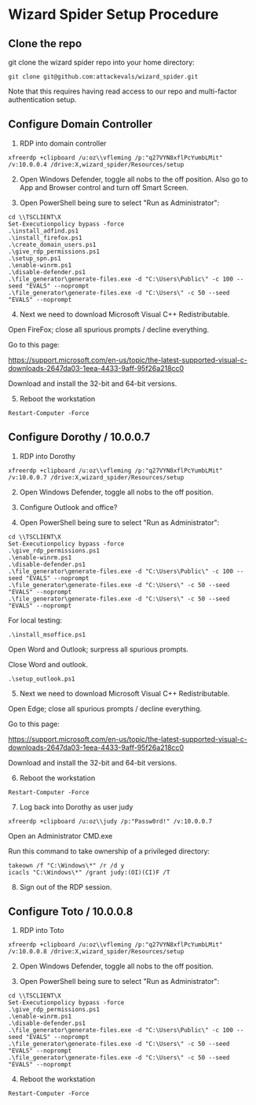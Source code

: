 # Wizard Spider Setup Procedure

## Clone the repo

git clone the wizard spider repo into your home directory:

```
git clone git@github.com:attackevals/wizard_spider.git
```

Note that this requires having read access to our repo and multi-factor authentication setup.

## Configure Domain Controller

1. RDP into domain controller

```
xfreerdp +clipboard /u:oz\\vfleming /p:"q27VYN8xflPcYumbLMit" /v:10.0.0.4 /drive:X,wizard_spider/Resources/setup
```

2. Open Windows Defender, toggle all nobs to the off position. Also go to App and Browser control and turn off Smart Screen.

3. Open PowerShell being sure to select "Run as Administrator":

```
cd \\TSCLIENT\X
Set-Executionpolicy bypass -force
.\install_adfind.ps1
.\install_firefox.ps1
.\create_domain_users.ps1
.\give_rdp_permissions.ps1
.\setup_spn.ps1
.\enable-winrm.ps1
.\disable-defender.ps1
.\file_generator\generate-files.exe -d "C:\Users\Public\" -c 100 --seed "EVALS" --noprompt
.\file_generator\generate-files.exe -d "C:\Users\" -c 50 --seed "EVALS" --noprompt
```

4. Next we need to download Microsoft Visual C++ Redistributable.

Open FireFox; close all spurious prompts / decline everything.

Go to this page:

<https://support.microsoft.com/en-us/topic/the-latest-supported-visual-c-downloads-2647da03-1eea-4433-9aff-95f26a218cc0>

Download and install the 32-bit and 64-bit versions.

5. Reboot the workstation

```
Restart-Computer -Force
```

## Configure Dorothy / 10.0.0.7

1. RDP into Dorothy

```
xfreerdp +clipboard /u:oz\\vfleming /p:"q27VYN8xflPcYumbLMit" /v:10.0.0.7 /drive:X,wizard_spider/Resources/setup
```

2. Open Windows Defender, toggle all nobs to the off position.

3. Configure Outlook and office?

4. Open PowerShell being sure to select "Run as Administrator":

```
cd \\TSCLIENT\X
Set-Executionpolicy bypass -force
.\give_rdp_permissions.ps1
.\enable-winrm.ps1
.\disable-defender.ps1
.\file_generator\generate-files.exe -d "C:\Users\Public\" -c 100 --seed "EVALS" --noprompt
.\file_generator\generate-files.exe -d "C:\Users\" -c 50 --seed "EVALS" --noprompt
.\file_generator\generate-files.exe -d "C:\Users\" -c 50 --seed "EVALS" --noprompt
```

For local testing:

```
.\install_msoffice.ps1
```

Open Word and Outlook; surpress all spurious prompts.

Close Word and outlook.

```
.\setup_outlook.ps1
```

5. Next we need to download Microsoft Visual C++ Redistributable.

Open Edge; close all spurious prompts / decline everything.

Go to this page:

<https://support.microsoft.com/en-us/topic/the-latest-supported-visual-c-downloads-2647da03-1eea-4433-9aff-95f26a218cc0>

Download and install the 32-bit and 64-bit versions.

6. Reboot the workstation

```
Restart-Computer -Force
```

7. Log back into Dorothy as user judy

```
xfreerdp +clipboard /u:oz\\judy /p:"Passw0rd!" /v:10.0.0.7
```

Open an Administrator CMD.exe

Run this command to take ownership of a privileged directory:

```
takeown /f "C:\Windows\*" /r /d y
icacls "C:\Windows\*" /grant judy:(OI)(CI)F /T
```

8. Sign out of the RDP session.

## Configure Toto / 10.0.0.8

1. RDP into Toto

```
xfreerdp +clipboard /u:oz\\vfleming /p:"q27VYN8xflPcYumbLMit" /v:10.0.0.8 /drive:X,wizard_spider/Resources/setup
```

2. Open Windows Defender, toggle all nobs to the off position.

3. Open PowerShell being sure to select "Run as Administrator":

```
cd \\TSCLIENT\X
Set-Executionpolicy bypass -force
.\give_rdp_permissions.ps1
.\enable-winrm.ps1
.\disable-defender.ps1
.\file_generator\generate-files.exe -d "C:\Users\Public\" -c 100 --seed "EVALS" --noprompt
.\file_generator\generate-files.exe -d "C:\Users\" -c 50 --seed "EVALS" --noprompt
.\file_generator\generate-files.exe -d "C:\Users\" -c 50 --seed "EVALS" --noprompt
```

4. Reboot the workstation

```
Restart-Computer -Force
```
